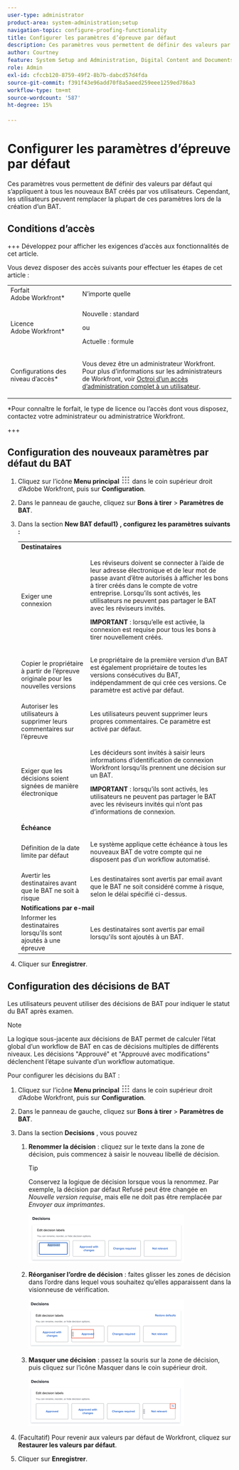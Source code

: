 ```yaml
---
user-type: administrator
product-area: system-administration;setup
navigation-topic: configure-proofing-functionality
title: Configurer les paramètres d’épreuve par défaut
description: Ces paramètres vous permettent de définir des valeurs par défaut qui s’appliquent à tous les nouveaux BAT créés par vos utilisateurs. Cependant, les utilisateurs peuvent remplacer la plupart de ces paramètres lors de la création d’un BAT.
author: Courtney
feature: System Setup and Administration, Digital Content and Documents
role: Admin
exl-id: cfccb120-8759-49f2-8b7b-dabcd57d4fda
source-git-commit: f391f43e96add70f8a5aeed259eee1259ed786a3
workflow-type: tm+mt
source-wordcount: '587'
ht-degree: 15%

---
```


# Configurer les paramètres d’épreuve par défaut

Ces paramètres vous permettent de définir des valeurs par défaut qui s’appliquent à tous les nouveaux BAT créés par vos utilisateurs. Cependant, les utilisateurs peuvent remplacer la plupart de ces paramètres lors de la création d’un BAT.

## Conditions d’accès

+++ Développez pour afficher les exigences d’accès aux fonctionnalités de cet article.

Vous devez disposer des accès suivants pour effectuer les étapes de cet article :

<table style="table-layout:auto"> 
 <col> 
 <col> 
 <tbody> 
  <tr> 
   <td role="rowheader">Forfait Adobe Workfront*</td> 
   <td>N’importe quelle</td> 
  </tr> 
  <tr> 
   <td role="rowheader">Licence Adobe Workfront*</td> 
   <td>
   <p>Nouvelle : standard</p>
   ou
   <p>Actuelle : formule</p></td> 
  </tr> 
  <tr> 
   <td role="rowheader">Configurations des niveau d’accès*</td> 
   <td> <p>Vous devez être un administrateur Workfront. Pour plus d’informations sur les administrateurs de Workfront, voir <a href="../../../administration-and-setup/add-users/configure-and-grant-access/grant-a-user-full-administrative-access.md" class="MCXref xref">Octroi d’un accès d’administration complet à un utilisateur</a>.</p> </td> 
  </tr> 
 </tbody> 
</table>

&#42;Pour connaître le forfait, le type de licence ou l’accès dont vous disposez, contactez votre administrateur ou administratrice Workfront.

+++

## Configuration des nouveaux paramètres par défaut du BAT

1. Cliquez sur l’icône **Menu principal** ![](assets/main-menu-icon.png) dans le coin supérieur droit d’Adobe Workfront, puis sur **Configuration**.
1. Dans le panneau de gauche, cliquez sur **Bons à tirer** > **Paramètres de BAT**.
1. Dans la section **New BAT defaul1} , configurez les paramètres suivants :**

   <table style="table-layout:auto"> 
    <col> 
    <col> 
    <tbody> 
     <tr> 
      <td role="rowheader" colspan="2"><b>Destinataires</b></td> 
     </tr> 
     <tr> 
      <td role="rowheader">Exiger une connexion</td> 
      <td> <p>Les réviseurs doivent se connecter à l’aide de leur adresse électronique et de leur mot de passe avant d’être autorisés à afficher les bons à tirer créés dans le compte de votre entreprise. Lorsqu’ils sont activés, les utilisateurs ne peuvent pas partager le BAT avec les réviseurs invités.</p> <p><b>IMPORTANT</b> : lorsqu’elle est activée, la connexion est requise pour tous les bons à tirer nouvellement créés.</p> </td> 
     </tr> 
     <tr> 
      <td role="rowheader">Copier le propriétaire à partir de l’épreuve originale pour les nouvelles versions</td> 
      <td> <p>Le propriétaire de la première version d’un BAT est également propriétaire de toutes les versions consécutives du BAT, indépendamment de qui crée ces versions. Ce paramètre est activé par défaut.</p> </td> 
     </tr> 
     <tr> 
      <td role="rowheader">Autoriser les utilisateurs à supprimer leurs commentaires sur l’épreuve</td> 
      <td>Les utilisateurs peuvent supprimer leurs propres commentaires. Ce paramètre est activé par défaut.</td> 
     </tr> 
     <tr> 
      <td role="rowheader">Exiger que les décisions soient signées de manière électronique </td> 
      <td> <p>Les décideurs sont invités à saisir leurs informations d’identification de connexion Workfront lorsqu’ils prennent une décision sur un BAT.</p> <p><b>IMPORTANT</b> : lorsqu’ils sont activés, les utilisateurs ne peuvent pas partager le BAT avec les réviseurs invités qui n’ont pas d’informations de connexion.</p> </td> 
     </tr> 
     <tr> 
      <td role="rowheader" colspan="2"><b>Échéance</b></td> 
     </tr> 
     <tr> 
      <td role="rowheader">Définition de la date limite par défaut</td> 
      <td> <p>Le système applique cette échéance à tous les nouveaux BAT de votre compte qui ne disposent pas d’un workflow automatisé.</p> </td> 
     </tr> 
     <tr> 
      <td role="rowheader">Avertir les destinataires avant que le BAT ne soit à risque</td> 
      <td>Les destinataires sont avertis par email avant que le BAT ne soit considéré comme à risque, selon le délai spécifié ci-dessus.</td> 
     </tr> 
     <tr> 
      <td role="rowheader" colspan="2"><b>Notifications par e-mail</b></td> 
     </tr> 
     <tr> 
      <td role="rowheader">Informer les destinataires lorsqu’ils sont ajoutés à une épreuve</td> 
      <td>Les destinataires sont avertis par email lorsqu'ils sont ajoutés à un BAT.</td> 
     </tr> 
    </tbody> 
   </table>

1. Cliquer sur **Enregistrer**.

## Configuration des décisions de BAT

Les utilisateurs peuvent utiliser des décisions de BAT pour indiquer le statut du BAT après examen.

>[!NOTE]
>
>La logique sous-jacente aux décisions de BAT permet de calculer l’état global d’un workflow de BAT en cas de décisions multiples de différents niveaux. Les décisions &quot;Approuvé&quot; et &quot;Approuvé avec modifications&quot; déclenchent l’étape suivante d’un workflow automatique.

Pour configurer les décisions du BAT :

1. Cliquez sur l’icône **Menu principal** ![](assets/main-menu-icon.png) dans le coin supérieur droit d’Adobe Workfront, puis sur **Configuration**.
1. Dans le panneau de gauche, cliquez sur **Bons à tirer** > **Paramètres de BAT**.
1. Dans la section **Decisions** , vous pouvez

   1. **Renommer la décision** : cliquez sur le texte dans la zone de décision, puis commencez à saisir le nouveau libellé de décision.

      >[!TIP]
      >
      >Conservez la logique de décision lorsque vous la renommez. Par exemple, la décision par défaut Refusé peut être changée en *Nouvelle version requise*, mais elle ne doit pas être remplacée par *Envoyer aux imprimantes*.

      ![](assets/rename-decision-350x109.png)

   1. **Réorganiser l’ordre de décision** : faites glisser les zones de décision dans l’ordre dans lequel vous souhaitez qu’elles apparaissent dans la visionneuse de vérification.

      ![](assets/move-decision-350x110.png)

   1. **Masquer une décision** : passez la souris sur la zone de décision, puis cliquez sur l’icône Masquer dans le coin supérieur droit.

      ![](assets/hide-decision-350x109.png)

1. (Facultatif) Pour revenir aux valeurs par défaut de Workfront, cliquez sur **Restaurer les valeurs par défaut**.
1. Cliquer sur **Enregistrer**.
